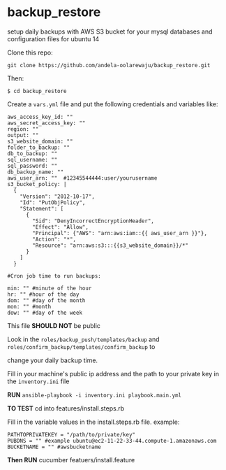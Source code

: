# backup_restore

setup daily backups with AWS S3 bucket for your mysql databases and configuration files for ubuntu 14

Clone this repo: 

```git clone https://github.com/andela-oolarewaju/backup_restore.git ```

Then:

```$ cd backup_restore```

Create a ```vars.yml``` file and put the following credentials and variables like:

```
aws_access_key_id: ""
aws_secret_access_key: ""
region: ""
output: ""
s3_website_domain: ""
folder_to_backup: ""
db_to_backup: ""
sql_username: ""
sql_password: ""
db_backup_name: ""
aws_user_arn: ""  #12345544444:user/yourusername
s3_bucket_policy: |
  {
    "Version": "2012-10-17",
    "Id": "PutObjPolicy",
    "Statement": [
      {
        "Sid": "DenyIncorrectEncryptionHeader",
        "Effect": "Allow",
        "Principal": {"AWS": "arn:aws:iam::{{ aws_user_arn }}"},
        "Action": "*",
        "Resource": "arn:aws:s3:::{{s3_website_domain}}/*"
      }
    ]
  }

#Cron job time to run backups:

min: "" #minute of the hour 
hr: "" #hour of the day
dom: "" #day of the month
mon: "" #month
dow: "" #day of the week

```

This file **SHOULD NOT** be public

Look in the ```roles/backup_push/templates/backup``` and  ```roles/confirm_backup/templates/confirm_backup``` to 

change your daily backup time.

Fill in your machine's public ip address and the path to your private key in the ```inventory.ini``` file

**RUN** `ansible-playbook -i inventory.ini playbook.main.yml`

**TO TEST**
cd into features/install.steps.rb

Fill in the variable values in the install.steps.rb file. example:
```
PATHTOPRIVATEKEY = "/path/to/private/key"
PUBDNS = "" #example ubuntu@ec2-11-22-33-44.compute-1.amazonaws.com
BUCKETNAME = "" #awsbucketname
```

**Then RUN** cucumber featuers/install.feature